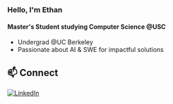 ### Hello, I'm Ethan

#### Master's Student studying Computer Science @USC

- Undergrad @UC Berkeley
- Passionate about AI & SWE for impactful solutions

## 📫 Connect
[![LinkedIn](https://img.shields.io/badge/LinkedIn-blue?logo=linkedin)]([https://linkedin.com/in/ethanchiang](https://www.linkedin.com/in/kethanc/))
